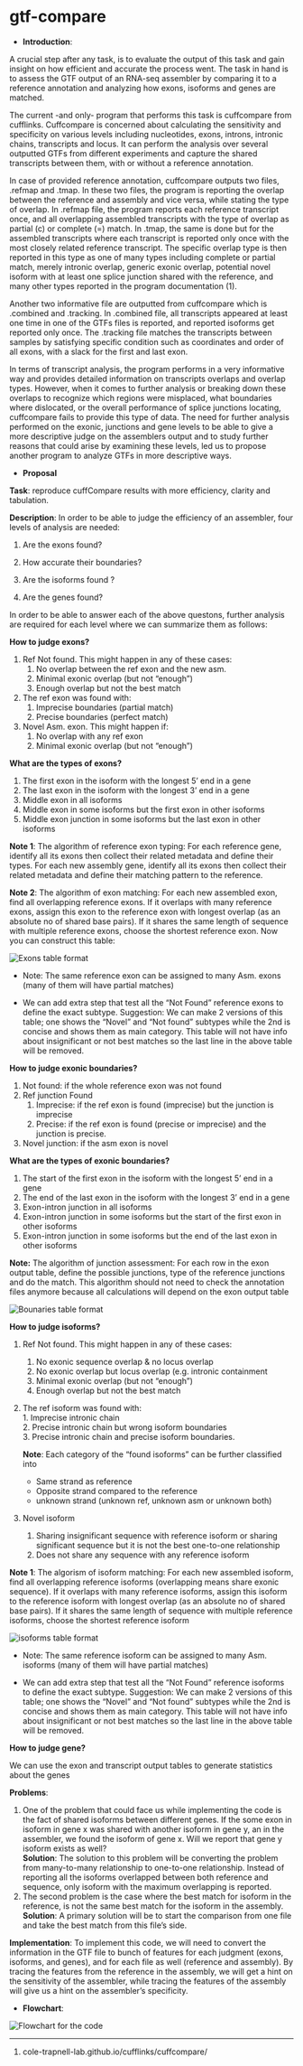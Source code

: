 # gtf-compare
 -   **Introduction**:

A crucial step after any task, is to evaluate the output of this task and gain insight on how efficient and accurate the process went. The task in hand is to assess the GTF output of an RNA-seq assembler by comparing it to a reference annotation and analyzing how exons, isoforms and genes are matched.

The current -and only- program that performs this task is cuffcompare from cufflinks. Cuffcompare is concerned about calculating the sensitivity and specificity on various levels including nucleotides, exons, introns, intronic chains, transcripts and locus. It can perform the analysis over several outputted GTFs from different experiments and capture the shared transcripts between them, with or without a reference annotation.

In case of provided reference annotation, cuffcompare outputs two files, .refmap and .tmap. In these two files, the program is reporting the overlap between the reference and assembly and vice versa, while stating the type of overlap. In .refmap file, the program reports each reference transcript once, and all overlapping assembled transcripts with the type of overlap as partial (c) or complete (=) match. In .tmap, the same is done but for the assembled transcripts where each transcript is reported only once with the most closely related reference transcript. The specific overlap type is then reported in this type as one of many types including complete or partial match, merely intronic overlap, generic exonic overlap, potential novel isoform with at least one splice junction shared with the reference, and many other types reported in the program documentation (1).

Another two informative file are outputted from cuffcompare which is .combined and .tracking. In .combined file, all transcripts appeared at least one time in one of the GTFs files is reported, and reported isoforms get reported only once. The .tracking file matches the transcripts between samples by satisfying specific condition such as coordinates and order of all exons, with a slack for the first and last exon.

In terms of transcript analysis, the program performs in a very informative way and provides detailed information on transcripts overlaps and overlap types. However, when it comes to further analysis or breaking down these overlaps to recognize which regions were misplaced, what boundaries where dislocated, or the overall performance of splice junctions locating, cuffcompare fails to provide this type of data. The need for further analysis performed on the exonic, junctions and gene levels to be able to give a more descriptive judge on the assemblers output and to study further reasons that could arise by examining these levels, led us to propose another program to analyze GTFs in more descriptive ways.

 - **Proposal** 
 
 **Task**: reproduce cuffCompare results with more efficiency, clarity and tabulation.

 **Description**: In order to be able to judge the efficiency of an assembler, four levels of analysis are needed:
1.  Are the exons found?
    
2.  How accurate their boundaries?
    
3.  Are the isoforms found ?
    
4.  Are the genes found?
    

In order to be able to answer each of the above questons, further analysis are required for each level where we can summarize them as follows:
 
**How to judge exons?**
1.  Ref Not found. This might happen in any of these cases:
	1.  No overlap between the ref exon and the new asm.
	2.  Minimal exonic overlap (but not “enough”)
	3.  Enough overlap but not the best match
2.  The ref exon was found with:
	1.  Imprecise boundaries (partial match)
	2.  Precise boundaries (perfect match)
3.  Novel Asm. exon. This might happen if:
	1.  No overlap with any ref exon 
	2.  Minimal exonic overlap (but not “enough”)
	
**What are the types of exons?**
1.  The first exon in the isoform with the longest 5’ end in a gene
2.  The last exon in the isoform with the longest 3’ end in a gene    
3.  Middle exon in all isoforms    
4.  Middle exon in some isoforms but the first exon in other isoforms    
5.  Middle exon junction in some isoforms but the last exon in other isoforms
 
**Note 1**: The algorithm of reference exon typing: For each reference gene, identify all its exons then collect their related metadata and define their types. For each new assembly gene, identify all its exons then collect their related metadata and define their matching pattern to the reference.

**Note 2**: The algorithm of exon matching: For each new assembled exon, find all overlapping reference exons. If it overlaps with many reference exons, assign this exon to the reference exon with longest overlap (as an absolute no of shared base pairs). If it shares the same length of sequence with multiple reference exons, choose the shortest reference exon. Now you can construct this table:

![Exons table format](https://drive.google.com/file/d/12aIp24i-75AjYWq5cBsF8r7bMw87Z6aa/view?usp=sharing)

* Note: The same reference exon can be assigned to many Asm. exons (many of them will have partial matches)

* We can add extra step that test all the “Not Found” reference exons to define the exact subtype. Suggestion: We can make 2 versions of this table; one shows the “Novel” and “Not found” subtypes while the 2nd is concise and shows them as main category. This table will not have info about insignificant or not best matches so the last line in the above table will be removed.

  

**How to judge exonic boundaries?**
1.  Not found: if the whole reference exon was not found  
2.  Ref junction Found
	1.  Imprecise: if the ref exon is found (imprecise) but the junction is imprecise    
	2.  Precise: if the ref exon is found (precise or imprecise) and the junction is precise.    
3.  Novel junction: if the asm exon is novel  
  
**What are the types of exonic boundaries?**
1.  The start of the first exon in the isoform with the longest 5’ end in a gene    
6.  The end of the last exon in the isoform with the longest 3’ end in a gene    
7.  Exon-intron junction in all isoforms   
8.  Exon-intron junction in some isoforms but the start of the first exon in other isoforms   
9.  Exon-intron junction in some isoforms but the end of the last exon in other isoforms

**Note:** The algorithm of junction assessment: For each row in the exon output table, define the possible junctions, type of the reference junctions and do the match. This algorithm should not need to check the annotation files anymore because all calculations will depend on the exon output table

![Bounaries table format](https://picasaweb.google.com/102858949479140257320/6557993706686754177#6557993704104333202)

**How to judge isoforms?**

 1.  Ref Not found. This might happen in any of these cases:
		1.  No exonic sequence overlap & no locus overlap    
		2.  No exonic overlap but locus overlap (e.g. intronic containment    
		3.  Minimal exonic overlap (but not “enough”)    
		4.  Enough overlap but not the best match    
 2. The ref isoform was found with:    
		1.  Imprecise intronic chain    
		2.  Precise intronic chain but wrong isoform boundaries    
		3.  Precise intronic chain and precise isoform boundaries.
    
	**Note**: Each category of the “found isoforms” can be further classified into
	 - Same strand as reference   
	 -  Opposite strand compared to the reference    
	 -  unknown strand (unknown ref, unknown asm or unknown both)    
3.  Novel isoform
	1.  Sharing insignificant sequence with reference isoform or sharing significant sequence but it is not the best one-to-one relationship    
	2.  Does not share any sequence with any reference isoform

**Note 1**: The algorism of isoform matching: For each new assembled isoform, find all overlapping reference isoforms (overlapping means share exonic sequence). If it overlaps with many reference isoforms, assign this isoform to the reference isoform with longest overlap (as an absolute no of shared base pairs). If it shares the same length of sequence with multiple reference isoforms, choose the shortest reference isoform

![isoforms table format](https://picasaweb.google.com/102858949479140257320/6557996176405634257#6557996178397890642)

* Note: The same reference isoform can be assigned to many Asm. isoforms (many of them will have partial matches)

* We can add extra step that test all the “Not Found” reference isoforms to define the exact subtype. Suggestion: We can make 2 versions of this table; one shows the “Novel” and “Not found” subtypes while the 2nd is concise and shows them as main category. This table will not have info about insignificant or not best matches so the last line in the above table will be removed.

  

**How to judge gene?**

We can use the exon and transcript output tables to generate statistics about the genes

  

**Problems**:
1.  One of the problem that could face us while implementing the code is the fact of shared isoforms between different genes. If the some exon in isoform in gene x was shared with another isoform in gene y, an in the assembler, we found the isoform of gene x. Will we report that gene y isoform exists as well?  
   **Solution**: The solution to this problem will be converting the problem from many-to-many relationship to one-to-one relationship. Instead of reporting all the isoforms overlapped between both reference and sequence, only isoform with the maximum overlapping is reported.    
2.  The second problem is the case where the best match for isoform in the reference, is not the same best match for the isoform in the assembly.  
    **Solution**: A primary solution will be to start the comparison from one file and take the best match from this file’s side.
    

**Implementation**: To implement this code, we will need to convert the information in the GTF file to bunch of features for each judgment (exons, isoforms, and genes), and for each file as well (reference and assembly). By tracing the features from the reference in the assembly, we will get a hint on the sensitivity of the assembler, while tracing the features of the assembly will give us a hint on the assembler’s specificity.

- **Flowchart**:

![Flowchart for the code](https://picasaweb.google.com/102858949479140257320/6558007658427209313#6558007661613919250)
_______________________________

1.  cole-trapnell-lab.github.io/cufflinks/cuffcompare/
